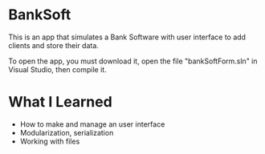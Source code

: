 # BankSoft
This is an app that simulates a Bank Software with user interface to add clients and store their data.

To open the app, you must download it, open the file "bankSoftForm.sln" in Visual Studio, then compile it.

# What I Learned

* How to make and manage an user interface
* Modularization, serialization
* Working with files
